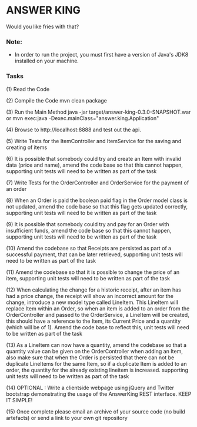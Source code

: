 # ANSWER KING
Would you like fries with that?

### Note:
- In order to run the project, you must first have a version of Java's JDK8 installed on your machine.

### Tasks
(1) Read the Code

(2) Compile the Code
mvn clean package

(3) Run the Main Method
java -jar target/answer-king-0.3.0-SNAPSHOT.war
or
mvn exec:java -Dexec.mainClass="answer.king.Application"

(4) Browse to http://localhost:8888 and test out the api.

(5) Write Tests for the ItemController and ItemService for the saving and creating of items

(6) It is possible that somebody could try and create an Item with invalid data (price and name), amend the code base so that this cannot happen, supporting unit tests will need to be written as part of the task

(7) Write Tests for the OrderController and OrderService for the payment of an order

(8) When an Order is paid the boolean paid flag in the Order model class is not updated, amend the code base so that this flag gets updated correctly, supporting unit tests will need to be written as part of the task

(9) It is possible that somebody could try and pay for an Order with insufficient funds, amend the code base so that this cannot happen, supporting unit tests will need to be written as part of the task

(10) Amend the codebase so that Receipts are persisted as part of a successful payment, that can be later retrieved, supporting unit tests will need to be written as part of the task

(11) Amend the codebase so that it is possible to change the price of an item, supporting unit tests will need to be written as part of the task

(12) When calculating the change for a historic receipt, after an item has had a price change, the receipt will show an incorrect amount for the change, introduce a new model type called LineItem. This LineItem will replace Item within an Order, so when an item is added to an order from the OrderController and passed to the OrderService, a LineItem will be created, this should have a reference to the Item, its Current Price and a quantity (which will be of 1). Amend the code base to reflect this, unit tests will need to be written as part of the task

(13) As a LineItem can now have a quantity, amend the codebase so that a quantity value can be given on the OrderController when adding an Item, also make sure that when the Order is persisted that there can not be duplicate LineItems for the same Item, so if a duplicate Item is added to an order, the quantity for the already existing lineitem is increased. supporting unit tests will need to be written as part of the task

(14) OPTIONAL : Write a clientside webpage using jQuery and Twitter bootstrap demonstrating the usage of the AnswerKing REST interface. KEEP IT SIMPLE!

(15) Once complete please email an archive of your source code (no build artefacts) or send a link to your own git repository




